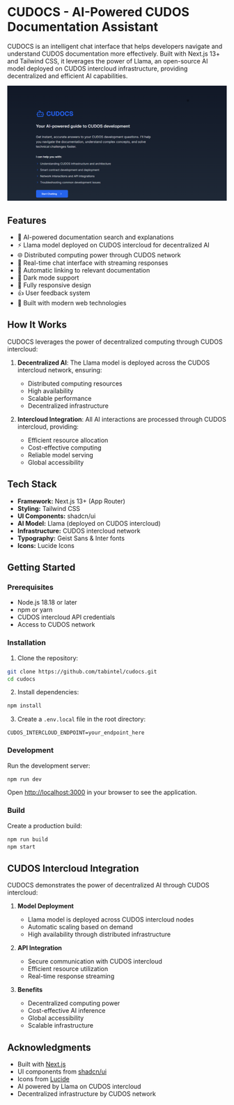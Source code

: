 # CUDOCS - AI-Powered CUDOS Documentation Assistant

CUDOCS is an intelligent chat interface that helps developers navigate and understand CUDOS documentation more effectively. Built with Next.js 13+ and Tailwind CSS, it leverages the power of Llama, an open-source AI model deployed on CUDOS intercloud infrastructure, providing decentralized and efficient AI capabilities.

<div align="center">
  <img src="./media/CUDOCS.png" alt="CUDOCS - AI Documentation Assistant Interface" width="800" />
</div>

## Features

- 🤖 AI-powered documentation search and explanations
- ⚡ Llama model deployed on CUDOS intercloud for decentralized AI
- 🌐 Distributed computing power through CUDOS network
- 💬 Real-time chat interface with streaming responses
- 🔗 Automatic linking to relevant documentation
- 🌙 Dark mode support
- 📱 Fully responsive design
- 👍 User feedback system
- 🚀 Built with modern web technologies

## How It Works

CUDOCS leverages the power of decentralized computing through CUDOS intercloud:

1. **Decentralized AI**: The Llama model is deployed across the CUDOS intercloud network, ensuring:
   - Distributed computing resources
   - High availability
   - Scalable performance
   - Decentralized infrastructure

2. **Intercloud Integration**: All AI interactions are processed through CUDOS intercloud, providing:
   - Efficient resource allocation
   - Cost-effective computing
   - Reliable model serving
   - Global accessibility

## Tech Stack

- **Framework:** Next.js 13+ (App Router)
- **Styling:** Tailwind CSS
- **UI Components:** shadcn/ui
- **AI Model:** Llama (deployed on CUDOS intercloud)
- **Infrastructure:** CUDOS intercloud network
- **Typography:** Geist Sans & Inter fonts
- **Icons:** Lucide Icons

## Getting Started

### Prerequisites

- Node.js 18.18 or later
- npm or yarn
- CUDOS intercloud API credentials
- Access to CUDOS network

### Installation

1. Clone the repository:
```bash
git clone https://github.com/tabintel/cudocs.git
cd cudocs
```

2. Install dependencies:
```bash
npm install
```

3. Create a `.env.local` file in the root directory:
```plaintext
CUDOS_INTERCLOUD_ENDPOINT=your_endpoint_here
```

### Development

Run the development server:
```bash
npm run dev
```

Open [http://localhost:3000](http://localhost:3000) in your browser to see the application.

### Build

Create a production build:
```bash
npm run build
npm start
```

## CUDOS Intercloud Integration

CUDOCS demonstrates the power of decentralized AI through CUDOS intercloud:

1. **Model Deployment**
   - Llama model is deployed across CUDOS intercloud nodes
   - Automatic scaling based on demand
   - High availability through distributed infrastructure

2. **API Integration**
   - Secure communication with CUDOS intercloud
   - Efficient resource utilization
   - Real-time response streaming

3. **Benefits**
   - Decentralized computing power
   - Cost-effective AI inference
   - Global accessibility
   - Scalable infrastructure

## Acknowledgments

- Built with [Next.js](https://nextjs.org/)
- UI components from [shadcn/ui](https://ui.shadcn.com/)
- Icons from [Lucide](https://lucide.dev/)
- AI powered by Llama on CUDOS intercloud
- Decentralized infrastructure by CUDOS network
